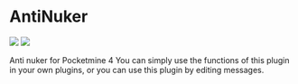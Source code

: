 # AntiNuker
[![](https://poggit.pmmp.io/shield.state/AntiNuker)](https://poggit.pmmp.io/p/AntiNuker)
<a href="https://poggit.pmmp.io/p/AntiNuker"><img src="https://poggit.pmmp.io/shield.state/AntiNuker"></a>

Anti nuker for Pocketmine 4
You can simply use the functions of this plugin in your own plugins, or you can use this plugin by editing messages.
